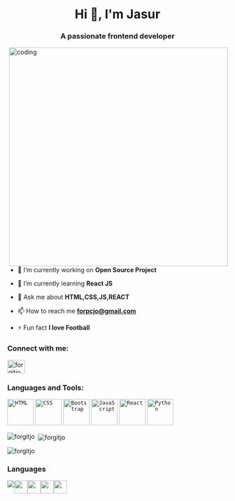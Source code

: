 <h1 align="center">Hi 👋, I'm Jasur</h1>
<h3 align="center">A passionate frontend developer</h3>
<img align ="right" alt ="coding" width="500" src="https://cdn.arzdigital.com/uploads/2018/05/coding.gif">

<p align="left"> <a href="https://twitter.com/" target="blank"><img src="https://img.shields.io/twitter/follow/?logo=twitter&style=for-the-badge" alt="" /></a> </p>

- 🔭 I’m currently working on **Open Source Project**

- 🌱 I’m currently learning **React JS**

- 💬 Ask me about **HTML,CSS,JS,REACT**

- 📫 How to reach me **forpcjo@gmail.com**

- ⚡ Fun fact **I love Football**

<h3 align="left">Connect with me:</h3>
<p align="left">
<a href="https://instagram.com/jasur.xxl" target="blank"><img align="center" src="https://raw.githubusercontent.com/rahuldkjain/github-profile-readme-generator/master/src/images/icons/Social/instagram.svg" alt="forgitjo" height="30" width="40" /></a>
</p>

<h3 align="left">Languages and Tools:</h3>
<div align="left">
	<code><img height="60" src="https://user-images.githubusercontent.com/25181517/192158954-f88b5814-d510-4564-b285-dff7d6400dad.png" alt="HTML" title="HTML" /></code>
	<code><img height="60" src="https://user-images.githubusercontent.com/25181517/183898674-75a4a1b1-f960-4ea9-abcb-637170a00a75.png" alt="CSS" title="CSS" /></code>
	<code><img height="60" src="https://user-images.githubusercontent.com/25181517/183898054-b3d693d4-dafb-4808-a509-bab54cf5de34.png" alt="Bootstrap" title="Bootstrap" /></code>
	<code><img height="60" src="https://user-images.githubusercontent.com/25181517/117447155-6a868a00-af3d-11eb-9cfe-245df15c9f3f.png" alt="JavaScript" title="JavaScript" /></code>
	<code><img height="60" src="https://user-images.githubusercontent.com/25181517/183897015-94a058a6-b86e-4e42-a37f-bf92061753e5.png" alt="React" title="React" /></code>
	<code><img height="60" src="https://user-images.githubusercontent.com/25181517/183423507-c056a6f9-1ba8-4312-a350-19bcbc5a8697.png" alt="Python" title="Python" /></code>
</div>


<p><img align="left" src="https://github-readme-stats.vercel.app/api/top-langs?username=forgitjo&show_icons=true&locale=en&layout=compact" alt="forgitjo" /></p>

<p>&nbsp;<img align="center" src="https://github-readme-stats.vercel.app/api?username=forgitjo&show_icons=true&locale=en" alt="forgitjo" /></p>

<p><img align="center" src="https://github-readme-streak-stats.herokuapp.com/?user=forgitjo&" alt="forgitjo" /></p>

### Languages
<div style="display: flex;">
	<img src="https://user-images.githubusercontent.com/108211068/236660222-8ffb02b2-7df3-4554-845c-ff12770516ff.png" >
	<img src="https://user-images.githubusercontent.com/108211068/236660255-4a1273ec-2739-4a79-ac81-114cb08bf6e5.png" width="30px" >
  <img src="https://user-images.githubusercontent.com/81867375/201831350-6c7c4138-9afd-44fe-be16-2a718c8b2106.png" width="30px"/>   
  <img src="https://cdn3.iconfinder.com/data/icons/flags-of-countries-3/128/Korea-512.png" width="30px"/>  
  <img src="https://cdn-icons-png.flaticon.com/512/4628/4628645.png" width="30px"/>

</div>
